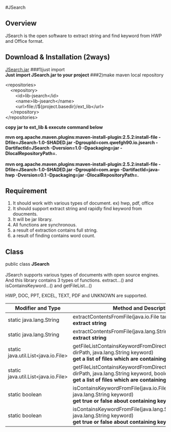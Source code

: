 #JSearch

## Overview
JSearch is the open software to extract string and find keyword from HWP and Office format.

## Download & Installation (2ways)
[JSearch.jar](https://github.com/qwefgh90/JSearch/raw/master/JSearch-1.0-SHADED.jar)
###1)just import
<br> **Just import JSearch.jar to your project**
###2)make maven local repository

&lt;repositories&gt;<br>
&nbsp;&nbsp;&nbsp;&nbsp;&lt;repository&gt;<br>
&nbsp;&nbsp;&nbsp;&nbsp;&nbsp;&nbsp;&nbsp;&nbsp;&lt;id&gt;lib-jsearch&lt;/id&gt;<br>
&nbsp;&nbsp;&nbsp;&nbsp;&nbsp;&nbsp;&nbsp;&nbsp;&lt;name&gt;lib-jsearch&lt;/name&gt;<br>
&nbsp;&nbsp;&nbsp;&nbsp;&nbsp;&nbsp;&nbsp;&nbsp;&lt;url&gt;file://${project.basedir}/ext_lib&lt;/url&gt;<br>
&nbsp;&nbsp;&nbsp;&nbsp;&lt;/repository&gt;<br>
&lt;/repositories&gt;<br>

<strong>copy jar to ext_lib & execute command below </strong>

<strong>mvn org.apache.maven.plugins:maven-install-plugin:2.5.2:install-file  -Dfile=JSearch-1.0-SHADED.jar 
									      -DgroupId=com.qwefgh90.io.jsearch 
                                                                              -DartifactId=JSearch 
                                                                              -Dversion=1.0 
                                                                              -Dpackaging=jar 
                                                                              -DlocalRepositoryPath=.</strong>
                                                                              <br><br>
<strong>mvn org.apache.maven.plugins:maven-install-plugin:2.5.2:install-file -Dfile=JSearch-1.0-SHADED.jar 
																						-DgroupId=com.argo 
																						-DartifactId=java-hwp 
																						-Dversion=0.1 
																						-Dpackaging=jar 
																						-DlocalRepositoryPath=.</strong>

## Requirement
1. It should work with various types of document. ex) hwp, pdf, office 
2. It should support extract string and rapidly find keyword from doucments.
3. It will be jar library.
4. All functions are synchronous.
5. a result of extraction contains full string.
6. a result of finding contains word count.

## Class

public class **JSearch**<br><br>
JSearch supports various types of documents with open source engines.<br> 
And this library contains 3 types of functions. extract...() and isContainsKeyword...() and getFileList...() 

HWP, DOC, PPT, EXCEL, TEXT, PDF and UNKNOWN are supported.


| Modifier and Type        | Method and Description |
| ------------- | -----|
| static java.lang.String |	extractContentsFromFile(java.io.File target) <br><strong> extract string </strong> |
| static java.lang.String |	extractContentsFromFile(java.lang.String filePath) <br><strong>  extract string </strong> |
| static java.util.List<java.io.File> |	getFileListContainsKeywordFromDirectory(java.lang.String dirPath, java.lang.String keyword) <br><strong>  get a list of files which are containing keyword. </strong> |
| static java.util.List<java.io.File> |	getFileListContainsKeywordFromDirectory(java.lang.String dirPath, java.lang.String keyword, boolean recursive) <br><strong>  get a list of files which are containing keyword. </strong> |
| static boolean |	isContainsKeywordFromFile(java.io.File file, java.lang.String keyword) <br><strong>  get true or false about containing keyword. </strong> |
| static boolean |	isContainsKeywordFromFile(java.lang.String filePath, java.lang.String keyword) <br><strong>  get true or false about containing keyword. </strong> |

